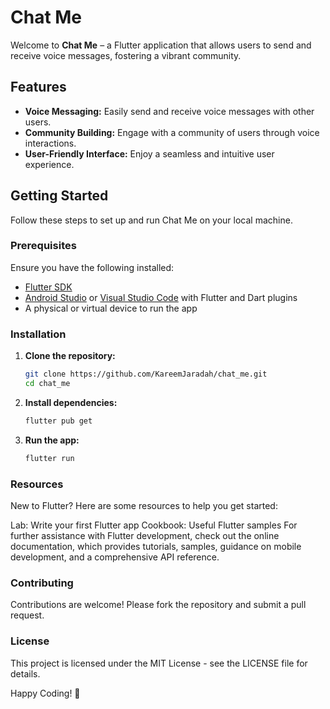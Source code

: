 # Chat Me

Welcome to **Chat Me** – a Flutter application that allows users to send and receive voice messages, fostering a vibrant community.

## Features

- **Voice Messaging:** Easily send and receive voice messages with other users.
- **Community Building:** Engage with a community of users through voice interactions.
- **User-Friendly Interface:** Enjoy a seamless and intuitive user experience.

## Getting Started

Follow these steps to set up and run Chat Me on your local machine.

### Prerequisites

Ensure you have the following installed:

- [Flutter SDK](https://flutter.dev/docs/get-started/install)
- [Android Studio](https://developer.android.com/studio) or [Visual Studio Code](https://code.visualstudio.com/) with Flutter and Dart plugins
- A physical or virtual device to run the app

### Installation

1. **Clone the repository:**
   ```bash
   git clone https://github.com/KareemJaradah/chat_me.git
   cd chat_me
   
2. **Install dependencies:**
   ```bash
   flutter pub get

3. **Run the app:**

   ```bash
   flutter run

### Resources

New to Flutter? Here are some resources to help you get started:

Lab: Write your first Flutter app
Cookbook: Useful Flutter samples
For further assistance with Flutter development, check out the online documentation, which provides tutorials, samples, guidance on mobile development, and a comprehensive API reference.

### Contributing

Contributions are welcome! Please fork the repository and submit a pull request.

### License

This project is licensed under the MIT License - see the LICENSE file for details.

Happy Coding! 🎉
   
